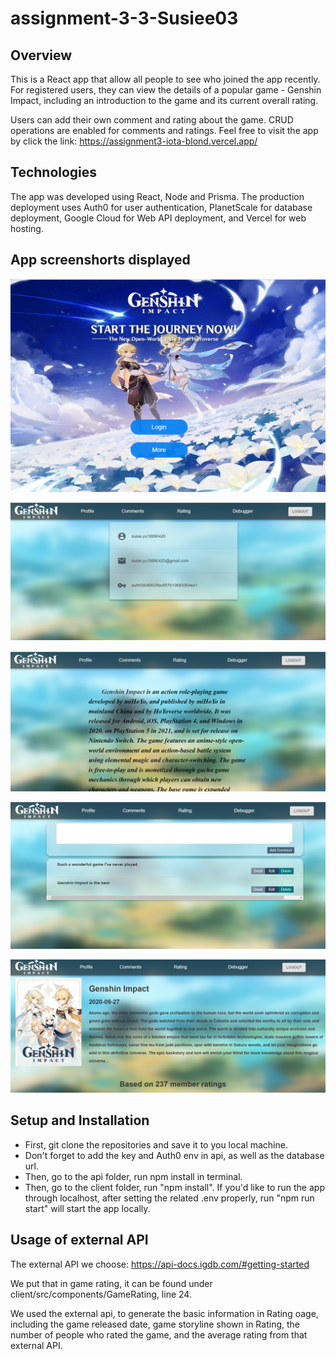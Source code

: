 # assignment-3-3-Susiee03


## Overview
This is a React app that allow all people to see who joined the app recently. For registered users, they can view the details of a popular game - Genshin Impact, including an introduction to the game and its current overall rating.

Users can add their own comment and rating about the game. CRUD operations are enabled for comments and ratings. Feel free to visit the app by click the link: https://assignment3-iota-blond.vercel.app/ 


## Technologies
The app was developed using React, Node and Prisma. The production deployment uses Auth0 for user authentication, PlanetScale for database deployment, Google Cloud for Web API deployment, and Vercel for web hosting.

## App screenshorts displayed

![Alt text](image.png)

![Alt text](image-4.png)

![Alt text](image-2.png)

![Alt text](image-3.png)

![Alt text](image-1.png)


## Setup and Installation
* First, git clone the repositories and save it to you local machine.
* Don't forget to add the key and Auth0 env in api, as well as the database url. 
* Then, go to the api folder, run npm install in terminal.
* Then, go to the client folder, run "npm install". If you'd like to run the app through localhost, after
setting the related .env properly, run "npm run start" will start the app locally. 

## Usage of external API
The external API we choose: https://api-docs.igdb.com/#getting-started 

We put that in game rating, it can be found under client/src/components/GameRating, line 24. 

We used the external api, to generate the basic information in Rating oage, including the game released date, game storyline shown in Rating, the number of people who rated the game, and the average rating from that external API.

